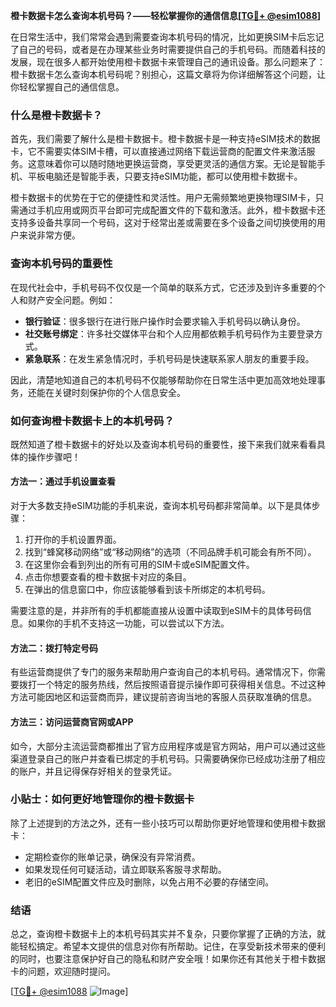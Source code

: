 **橙卡数据卡怎么查询本机号码？——轻松掌握你的通信信息[[TG💪+ @esim1088](https://t.me/s/esim1088)]**

在日常生活中，我们常常会遇到需要查询本机号码的情况，比如更换SIM卡后忘记了自己的号码，或者是在办理某些业务时需要提供自己的手机号码。而随着科技的发展，现在很多人都开始使用橙卡数据卡来管理自己的通讯设备。那么问题来了：橙卡数据卡怎么查询本机号码呢？别担心，这篇文章将为你详细解答这个问题，让你轻松掌握自己的通信信息。

### 什么是橙卡数据卡？

首先，我们需要了解什么是橙卡数据卡。橙卡数据卡是一种支持eSIM技术的数据卡，它不需要实体SIM卡槽，可以直接通过网络下载运营商的配置文件来激活服务。这意味着你可以随时随地更换运营商，享受更灵活的通信方案。无论是智能手机、平板电脑还是智能手表，只要支持eSIM功能，都可以使用橙卡数据卡。

橙卡数据卡的优势在于它的便捷性和灵活性。用户无需频繁地更换物理SIM卡，只需通过手机应用或网页平台即可完成配置文件的下载和激活。此外，橙卡数据卡还支持多设备共享同一个号码，这对于经常出差或需要在多个设备之间切换使用的用户来说非常方便。

### 查询本机号码的重要性

在现代社会中，手机号码不仅仅是一个简单的联系方式，它还涉及到许多重要的个人和财产安全问题。例如：

- **银行验证**：很多银行在进行账户操作时会要求输入手机号码以确认身份。
- **社交账号绑定**：许多社交媒体平台和个人应用都依赖手机号码作为主要登录方式。
- **紧急联系**：在发生紧急情况时，手机号码是快速联系家人朋友的重要手段。

因此，清楚地知道自己的本机号码不仅能够帮助你在日常生活中更加高效地处理事务，还能在关键时刻保护你的个人信息安全。

### 如何查询橙卡数据卡上的本机号码？

既然知道了橙卡数据卡的好处以及查询本机号码的重要性，接下来我们就来看看具体的操作步骤吧！

#### 方法一：通过手机设置查看

对于大多数支持eSIM功能的手机来说，查询本机号码都非常简单。以下是具体步骤：

1. 打开你的手机设置界面。
2. 找到“蜂窝移动网络”或“移动网络”的选项（不同品牌手机可能会有所不同）。
3. 在这里你会看到列出的所有可用的SIM卡或eSIM配置文件。
4. 点击你想要查看的橙卡数据卡对应的条目。
5. 在弹出的信息窗口中，你应该能够看到该卡所绑定的本机号码。

需要注意的是，并非所有的手机都能直接从设置中读取到eSIM卡的具体号码信息。如果你的手机不支持这一功能，可以尝试以下方法。

#### 方法二：拨打特定号码

有些运营商提供了专门的服务来帮助用户查询自己的本机号码。通常情况下，你需要拨打一个特定的服务热线，然后按照语音提示操作即可获得相关信息。不过这种方法可能因地区和运营商而异，建议提前咨询当地的客服人员获取准确的信息。

#### 方法三：访问运营商官网或APP

如今，大部分主流运营商都推出了官方应用程序或是官方网站，用户可以通过这些渠道登录自己的账户并查看已绑定的手机号码。只需要确保你已经成功注册了相应的账户，并且记得保存好相关的登录凭证。

### 小贴士：如何更好地管理你的橙卡数据卡

除了上述提到的方法之外，还有一些小技巧可以帮助你更好地管理和使用橙卡数据卡：

- 定期检查你的账单记录，确保没有异常消费。
- 如果发现任何可疑活动，请立即联系客服寻求帮助。
- 老旧的eSIM配置文件应及时删除，以免占用不必要的存储空间。

### 结语

总之，查询橙卡数据卡上的本机号码其实并不复杂，只要你掌握了正确的方法，就能轻松搞定。希望本文提供的信息对你有所帮助。记住，在享受新技术带来的便利的同时，也要注意保护好自己的隐私和财产安全哦！如果你还有其他关于橙卡数据卡的问题，欢迎随时提问。

[[TG💪+ @esim1088](https://t.me/s/esim1088) ![Image](https://i.postimg.cc/4NQfJmqS/Snipaste-2025-05-13-00-14-12.png)]